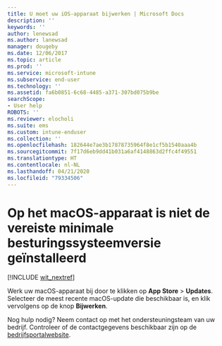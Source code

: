 ```yaml
---
title: U moet uw iOS-apparaat bijwerken | Microsoft Docs
description: ''
keywords: ''
author: lenewsad
ms.author: lanewsad
manager: dougeby
ms.date: 12/06/2017
ms.topic: article
ms.prod: ''
ms.service: microsoft-intune
ms.subservice: end-user
ms.technology: ''
ms.assetid: fa6b0851-6c68-4485-a371-307bd075b9be
searchScope:
- User help
ROBOTS: ''
ms.reviewer: elocholi
ms.suite: ems
ms.custom: intune-enduser
ms.collection: ''
ms.openlocfilehash: 182644e7ae3b17878735964f8e1cf5b1540aaa4b
ms.sourcegitcommit: 7f17d6eb9dd41b031a6af4148863d2ffc4f49551
ms.translationtype: HT
ms.contentlocale: nl-NL
ms.lasthandoff: 04/21/2020
ms.locfileid: "79334506"
---
```

# <a name="your-macos-device-doesnt-have-the-required-minimum-operating-system-version"></a>Op het macOS-apparaat is niet de vereiste minimale besturingssysteemversie geïnstalleerd

[!INCLUDE [wit_nextref](includes/end-user-os-update-guidance.md)]

Werk uw macOS-apparaat bij door te klikken op **App Store** > **Updates**. Selecteer de meest recente macOS-update die beschikbaar is, en klik vervolgens op de knop **Bijwerken**.

Nog hulp nodig? Neem contact op met het ondersteuningsteam van uw bedrijf. Controleer of de contactgegevens beschikbaar zijn op de [bedrijfsportalwebsite](https://go.microsoft.com/fwlink/?linkid=2010980).
